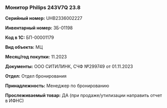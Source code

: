 ### Монитор Philips 243V7Q 23.8 </br>

**Серийный номер:** UHB2336002227 </br>

**Инвентарный номер:** ЗБ-01198 </br>

**Код в 1С:** БП-00001179 </br>

**Вид объекта:** МЦ

**Месяц/год покупки:** 11.2023 </br>

**Документы:** ООО СИТИЛИНК, СЧФ №299749 от 01.11.2023 </br>

**Отдел:** Отдел бронирования </br>

**Принадлежность:** Менеджер по бронированию </br>

**Прослеживаемый товар:** ДА (при продаже/утилизации направить отчет в ИФНС)

